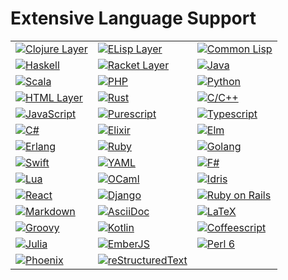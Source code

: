 # Extensive Language Support

<table>
  <tr>
    <td>
      <a href="http://spacemacs.org/layers/+lang/clojure/README.html">
        <img src="https://raw.githubusercontent.com/practicalli/graphic-design/live/logos/clojure-logo-3d.png" alt="Clojure Layer"/>
      </a>
    </td>
    <td>
      <a href="http://spacemacs.org/layers/+lang/emacs-lisp/README.html">
        <img src="https://raw.githubusercontent.com/practicalli/graphic-design/live/logos/emacs-logo-48.png" alt="ELisp Layer"/>
      </a>
    </td>
    <td>
      <a href="http://spacemacs.org/layers/+lang/common-lisp/README.html">
        <img src="https://raw.githubusercontent.com/practicalli/graphic-design/live/logos/lisp-logo-alien-256.png" alt="Common Lisp"/>
      </a>
    </td>
  </tr>
  <tr>
    <td>
      <a href="http://spacemacs.org/layers/+lang/haskell/README.html">
        <img src="https://raw.githubusercontent.com/practicalli/graphic-design/live/logos/haskell-logo.png" alt="Haskell"/>
      </a>
    </td>
    <td>
      <a href="http://spacemacs.org/layers/+lang/racket/README.html">
        <img src="https://raw.githubusercontent.com/practicalli/graphic-design/live/logos/racket-logo.png" alt="Racket Layer"/>
      </a>
    </td>
    <td>
      <a href="http://spacemacs.org/layers/+lang/java/README.html">
        <img src="https://raw.githubusercontent.com/practicalli/graphic-design/live/logos/java-logo.png" alt="Java"/>
      </a>
    </td>
  </tr>
  <tr>
    <td>
      <a href="http://spacemacs.org/layers/+lang/scala/README.html">
        <img src="https://raw.githubusercontent.com/practicalli/graphic-design/live/logos/scala-logo.png" alt="Scala"/>
      </a>
    </td>
    <td>
      <a href="http://spacemacs.org/layers/+lang/php/README.html">
        <img src="https://raw.githubusercontent.com/practicalli/graphic-design/live/logos/php-logo.png" alt="PHP"/>
      </a>
    </td>
    <td>
      <a href="http://spacemacs.org/layers/+lang/python/README.html">
        <img src="https://raw.githubusercontent.com/practicalli/graphic-design/live/logos/python-logo.png" alt="Python"/>
      </a>
    </td>
  </tr>
  <tr>
    <td>
      <a href="http://spacemacs.org/layers/+lang/html/README.html">
        <img src="https://raw.githubusercontent.com/practicalli/graphic-design/live/logos/html5-logo.png" alt="HTML Layer"/>
      </a>
    </td>
    <td>
      <a href="http://spacemacs.org/layers/+lang/rust/README.html">
        <img src="https://raw.githubusercontent.com/practicalli/graphic-design/live/logos/rust-logo.png" alt="Rust"/>
      </a>
    </td>
    <td>
      <a href="http://spacemacs.org/layers/+lang/c-c++/README.html">
        <img src="https://raw.githubusercontent.com/practicalli/graphic-design/live/logos/Cpp-logo.png" alt="C/C++"/>
      </a>
    </td>
  </tr>
  <tr>
    <td>
      <a href="http://spacemacs.org/layers/+lang/javascript/README.html">
        <img src="https://raw.githubusercontent.com/practicalli/graphic-design/live/logos/javascript-logo.png" alt="JavaScript"/>
      </a>
    </td>
    <td>
      <a href="http://spacemacs.org/layers/+lang/purescript/README.html">
        <img src="https://raw.githubusercontent.com/practicalli/graphic-design/live/logos/purescript-logo.png" alt="Purescript"/>
      </a>
    </td>
    <td>
      <a href="http://spacemacs.org/layers/+lang/typescript/README.html">
        <img src="https://raw.githubusercontent.com/practicalli/graphic-design/live/logos/typescript-logo.png" alt="Typescript"/>
      </a>
    </td>
  </tr>
  <tr>
    <td>
      <a href="http://spacemacs.org/layers/+lang/csharp/README.html">
        <img src="https://raw.githubusercontent.com/practicalli/graphic-design/live/logos/csharp-logo.png" alt="C#"/>
      </a>
    </td>
    <td>
      <a href="http://spacemacs.org/layers/+lang/elixir/README.html">
        <img src="https://raw.githubusercontent.com/practicalli/graphic-design/live/logos/elixir-logo.png" alt="Elixir"/>
      </a>
    </td>
    <td>
      <a href="http://spacemacs.org/layers/+lang/elm/README.html">
        <img src="https://raw.githubusercontent.com/practicalli/graphic-design/live/logos/elm-logo.png" alt="Elm"/>
      </a>
    </td>
  </tr>
  <tr>
    <td>
      <a href="http://spacemacs.org/layers/+lang/erlang/README.html">
        <img src="https://raw.githubusercontent.com/practicalli/graphic-design/live/logos/erlang-logo.png" alt="Erlang"/>
      </a>
    </td>
    <td>
      <a href="http://spacemacs.org/layers/+lang/ruby/README.html">
        <img src="https://raw.githubusercontent.com/practicalli/graphic-design/live/logos/ruby-logo.png" alt="Ruby"/>
      </a>
    </td>
    <td>
      <a href="http://spacemacs.org/layers/+lang/go/README.html">
        <img src="https://raw.githubusercontent.com/practicalli/graphic-design/live/logos/golang-logo.png" alt="Golang"/>
      </a>
    </td>
  </tr>
  <tr>
    <td>
      <a href="http://spacemacs.org/layers/+lang/swift/README.html">
        <img src="https://raw.githubusercontent.com/practicalli/graphic-design/live/logos/swift-logo.png" alt="Swift"/>
      </a>
    </td>
    <td>
      <a href="http://spacemacs.org/layers/+lang/yaml/README.html">
        <img src="https://raw.githubusercontent.com/practicalli/graphic-design/live/logos/yaml-logo.png" alt="YAML"/>
      </a>
    </td>
    <td>
      <a href="http://spacemacs.org/layers/+lang/fsharp/README.html">
        <img src="https://raw.githubusercontent.com/practicalli/graphic-design/live/logos/fsharp-logo.png" alt="F#"/>
      </a>
    </td>
  </tr>
  <tr>
    <td>
      <a href="http://spacemacs.org/layers/+lang/lua/README.html">
        <img src="https://raw.githubusercontent.com/practicalli/graphic-design/live/logos/lua-logo.png" alt="Lua"/>
      </a>
    </td>
    <td>
      <a href="http://spacemacs.org/layers/+lang/ocaml/README.html">
        <img src="https://raw.githubusercontent.com/practicalli/graphic-design/live/logos/ocaml-logo.png" alt="OCaml"/>
      </a>
    </td>
    <td>
      <a href="http://spacemacs.org/layers/+lang/idris/README.html">
        <img src="https://raw.githubusercontent.com/practicalli/graphic-design/live/logos/idris-logo.png" alt="Idris"/>
      </a>
    </td>
  </tr>
  <tr>
    <td>
      <a href="http://spacemacs.org/layers/+frameworks/react/README.html">
        <img src="https://raw.githubusercontent.com/practicalli/graphic-design/live/logos/react-icon.png" alt="React"/>
      </a>
    </td>
    <td>
      <a href="http://spacemacs.org/layers/+frameworks/django/README.html">
        <img src="https://raw.githubusercontent.com/practicalli/graphic-design/live/logos/django-logo.png" alt="Django"/>
      </a>
    </td>
    <td>
      <a href="http://spacemacs.org/layers/+frameworks/ruby-on-rails/README.html">
        <img src="https://raw.githubusercontent.com/practicalli/graphic-design/live/logos/ruby-on-rails-logo.png" alt="Ruby on Rails"/>
      </a>
    </td>
  </tr>
  <tr>
    <td>
      <a href="http://spacemacs.org/layers/+lang/markdown/README.html">
        <img src="https://raw.githubusercontent.com/practicalli/graphic-design/live/logos/markdown.png" alt="Markdown"/>
      </a>
    </td>
    <td>
      <a href="http://spacemacs.org/layers/+lang/asciidoc/README.html">
        <img src="https://raw.githubusercontent.com/practicalli/graphic-design/live/logos/asciidoctor-logo.png" alt="AsciiDoc"/>
      </a>
    </td>
    <td>
      <a href="http://spacemacs.org/layers/+lang/latex/README.html">
        <img src="https://raw.githubusercontent.com/practicalli/graphic-design/live/logos/latex-logo.png" alt="LaTeX"/>
      </a>
    </td>
  </tr>
  <tr>
    <td>
      <a href="http://develop.spacemacs.org/layers/+lang/groovy/README.html">
        <img src="https://raw.githubusercontent.com/practicalli/graphic-design/live/logos/Groovy-logo.png" alt="Groovy"/>
      </a>
    </td>
    <td>
      <a href="http://develop.spacemacs.org/layers/+lang/kotlin/README.html">
        <img src="https://raw.githubusercontent.com/practicalli/graphic-design/live/logos/kotlin-logo.png" alt="Kotlin"/>
      </a>
    </td>
    <td>
      <a href="http://develop.spacemacs.org/layers/+lang/coffeescript/README.html">
        <img src="https://raw.githubusercontent.com/practicalli/graphic-design/live/logos/coffeescript-logo.png" alt="Coffeescript"/>
      </a>
    </td>
  </tr>
  <tr>
    <td>
      <a href="http://develop.spacemacs.org/layers/+lang/julia/README.html">
        <img src="https://raw.githubusercontent.com/practicalli/graphic-design/live/logos/julia-logo.png" alt="Julia"/>
      </a>
    </td>
    <td>
      <a href="http://develop.spacemacs.org/layers/+frameworks/emberjs/README.html">
        <img src="https://raw.githubusercontent.com/practicalli/graphic-design/live/logos/ember-logo.png" alt="EmberJS"/>
      </a>
    </td>
    <td>
      <a href="http://develop.spacemacs.org/layers/+lang/perl6/README.html">
        <img src="https://raw.githubusercontent.com/practicalli/graphic-design/live/logos/perl6-logo.png" alt="Perl 6"/>
      </a>
    </td>
  </tr>
  <tr>
    <td>
      <a href="http://develop.spacemacs.org/layers/+frameworks/phoenix/README.html">
        <img src="https://raw.githubusercontent.com/practicalli/graphic-design/live/logos/phoenix-logo.png" alt="Phoenix"/>
      </a>
    </td>
    <td>
      <a href="http://develop.spacemacs.org/layers/+lang/restructuredtext/README.html">
        <img src="https://raw.githubusercontent.com/practicalli/graphic-design/live/logos/rst-logo.png" alt="reStructuredText"/>
      </a>
    </td>
  </tr>
</table>
